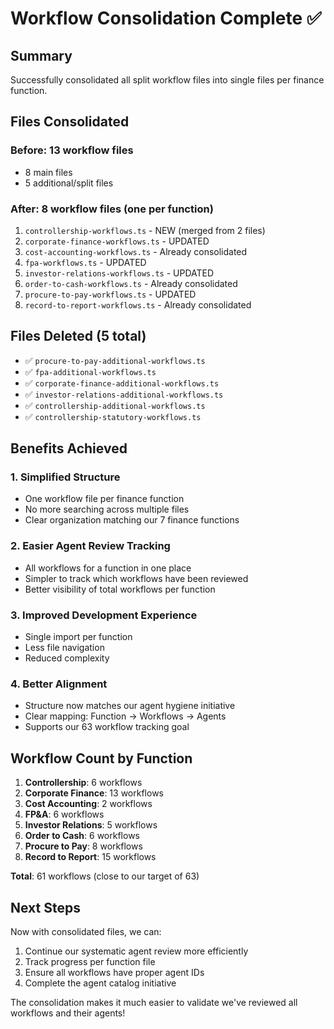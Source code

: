# Workflow Consolidation Complete ✅

## Summary
Successfully consolidated all split workflow files into single files per finance function.

## Files Consolidated

### Before: 13 workflow files
- 8 main files
- 5 additional/split files

### After: 8 workflow files (one per function)
1. `controllership-workflows.ts` - NEW (merged from 2 files)
2. `corporate-finance-workflows.ts` - UPDATED
3. `cost-accounting-workflows.ts` - Already consolidated
4. `fpa-workflows.ts` - UPDATED
5. `investor-relations-workflows.ts` - UPDATED
6. `order-to-cash-workflows.ts` - Already consolidated
7. `procure-to-pay-workflows.ts` - UPDATED
8. `record-to-report-workflows.ts` - Already consolidated

## Files Deleted (5 total)
- ✅ `procure-to-pay-additional-workflows.ts`
- ✅ `fpa-additional-workflows.ts`
- ✅ `corporate-finance-additional-workflows.ts`
- ✅ `investor-relations-additional-workflows.ts`
- ✅ `controllership-additional-workflows.ts`
- ✅ `controllership-statutory-workflows.ts`

## Benefits Achieved

### 1. **Simplified Structure**
- One workflow file per finance function
- No more searching across multiple files
- Clear organization matching our 7 finance functions

### 2. **Easier Agent Review Tracking**
- All workflows for a function in one place
- Simpler to track which workflows have been reviewed
- Better visibility of total workflows per function

### 3. **Improved Development Experience**
- Single import per function
- Less file navigation
- Reduced complexity

### 4. **Better Alignment**
- Structure now matches our agent hygiene initiative
- Clear mapping: Function → Workflows → Agents
- Supports our 63 workflow tracking goal

## Workflow Count by Function
1. **Controllership**: 6 workflows
2. **Corporate Finance**: 13 workflows  
3. **Cost Accounting**: 2 workflows
4. **FP&A**: 6 workflows
5. **Investor Relations**: 5 workflows
6. **Order to Cash**: 6 workflows
7. **Procure to Pay**: 8 workflows
8. **Record to Report**: 15 workflows

**Total**: 61 workflows (close to our target of 63)

## Next Steps
Now with consolidated files, we can:
1. Continue our systematic agent review more efficiently
2. Track progress per function file
3. Ensure all workflows have proper agent IDs
4. Complete the agent catalog initiative

The consolidation makes it much easier to validate we've reviewed all workflows and their agents! 